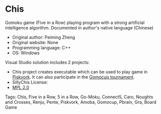 # Chis
Gomoku game (Five in a Row) playing program with a strong artificial intelligence algorithm. 
Documented in author's native language (Chinese) 



* Original author: Peiming Zheng
* Original website: None
* Programming language: C++
* OS: Windows

Visual Studio solution includes 2 projects:
- Chis project creates executable which can be used to play game in [Piskvork](https://sourceforge.net/projects/piskvork/). It can also participate in the [Gomocup tournament](http://gomocup.org/).
- SillyChis 
License:
- [MPL 2.0](https://www.mozilla.org/en-US/MPL/2.0/)

Tags: Chis, Five in a Row, 5 in a Row, Go-Moku, Connect5, Caro, Noughts and Crosses, Renju, Pente, Piskvork, Amoba, Gomocup, Pbrain, Gra, Board Game
